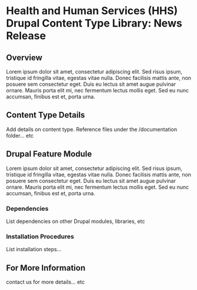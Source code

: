 <h1>Health and Human Services (HHS) Drupal Content Type Library: News Release</h1>

<h2>Overview</h2>
Lorem ipsum dolor sit amet, consectetur adipiscing elit. Sed risus ipsum, tristique id fringilla vitae, egestas vitae nulla. Donec facilisis mattis ante, non posuere sem consectetur eget. Duis eu lectus sit amet augue pulvinar ornare. Mauris porta elit mi, nec fermentum lectus mollis eget. Sed eu nunc accumsan, finibus est et, porta urna.

<h2>Content Type Details</h2>
Add details on content type.
Reference files under the /documentation folder... etc

<h2>Drupal Feature Module</h2>
Lorem ipsum dolor sit amet, consectetur adipiscing elit. Sed risus ipsum, tristique id fringilla vitae, egestas vitae nulla. Donec facilisis mattis ante, non posuere sem consectetur eget. Duis eu lectus sit amet augue pulvinar ornare. Mauris porta elit mi, nec fermentum lectus mollis eget. Sed eu nunc accumsan, finibus est et, porta urna.

<h3>Dependencies</h3>
List dependencies on other Drupal modules, libraries, etc

<h3>Installation Procedures</h3>
List installation steps...

<h2>For More Information</h2>
contact us for more details... etc